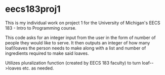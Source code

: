 # eecs183proj1

This is my individual work on project 1 for the University of Michigan's EECS 183 - Intro to Programming course.

This code asks for an integer input from the user in the form of number of people they would like to serve. It then outputs an integer of how many loaf/loaves the person needs to make along with a list and number of ingredients required to make said loaves.

Utilizes pluralization function (created by EECS 183 faculty) to turn loaf-->loaves etc. as needed.
